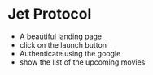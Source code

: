 # Jet Protocol

- A beautiful landing page 
- click on the launch button 
- Authenticate using the google
- show the list of the upcoming movies 

